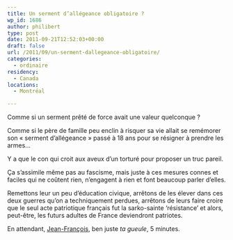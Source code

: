 ```yaml
---
title: Un serment d’allégeance obligatoire ?
wp_id: 1686
author: philibert
type: post
date: 2011-09-21T12:52:03+00:00
draft: false
url: /2011/09/un-serment-dallegeance-obligatoire/
categories:
  - ordinaire
residency:
  - Canada
locations:
  - Montréal

---
```

Comme si un serment prêté de force avait une valeur quelconque ?
  
Comme si le père de famille peu enclin à risquer sa vie allait se remémorer son « serment d&rsquo;allégeance » passé à 18 ans pour se résigner à prendre les armes&#8230;

Y a que le con qui croit aux aveux d&rsquo;un torturé pour proposer un truc pareil. 

Ça s&rsquo;assimile même pas au fascisme, mais juste à ces mesures connes et faciles qui ne coûtent rien, n&rsquo;engagent à rien et font beaucoup parler d&rsquo;elles. 

Remettons leur un peu d&rsquo;éducation civique, arrêtons de les élever dans ces deux guerres qu&rsquo;on a techniquement perdues, arrêtons de leurs faire croire que le seul acte patriotique français fut la sarko-sainte &lsquo;résistance&rsquo; et alors, peut-être, les futurs adultes de France deviendront patriotes.

En attendant, [Jean-François][1], ben juste _ta gueule_, 5 minutes.

 [1]: https://www.lemonde.fr/politique/article/2011/09/21/le-serment-d-allegeance-aux-armes-suscite-de-nombreuses-reserves_1575173_823448.html#ens_id=1508557